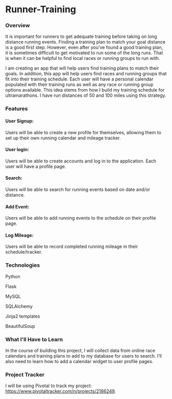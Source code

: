 # Runner-Training

### Overview
It is important for runners to get adequate training before taking on long distance running events. Finding a training plan to match your goal distance is a good first step. However, even after you’ve found a good training plan, it is sometimes difficult to get motivated to run some of the long runs. That is when it can be helpful to find local races or running groups to run with.

I am creating an app that will help users find training plans to match their goals. In addition, this app will help users find races and running groups that fit into their training schedule. Each user will have a personal calendar populated with their training runs as well as any race or running group options available. This idea stems from how I build my training schedule for ultramarathons. I have run distances of 50 and 100 miles using this strategy.

### Features
#### User Signup:
Users will be able to create a new profile for themselves, allowing them to set up their own running calendar and mileage tracker.

#### User login:
Users will be able to create accounts and log in to the application. Each user will have a profile page.

#### Search:
Users will be able to search for running events based on date and/or distance.

#### Add Event:
Users will be able to add running events to the schedule on their profile page.

#### Log Mileage:
Users will be able to record completed running mileage in their schedule/tracker.

### Technologies
Python

Flask

MySQL

SQLAlchemy

Jinja2 templates

BeautifulSoup

### What I'll Have to Learn
In the course of building this project, I will collect data from online race calendars and training plans to add to my database for users to search.  I’ll also need to learn how to add a calendar widget to user profile pages.

### Project Tracker
I will be using Pivotal to track my project: https://www.pivotaltracker.com/n/projects/2186249.
